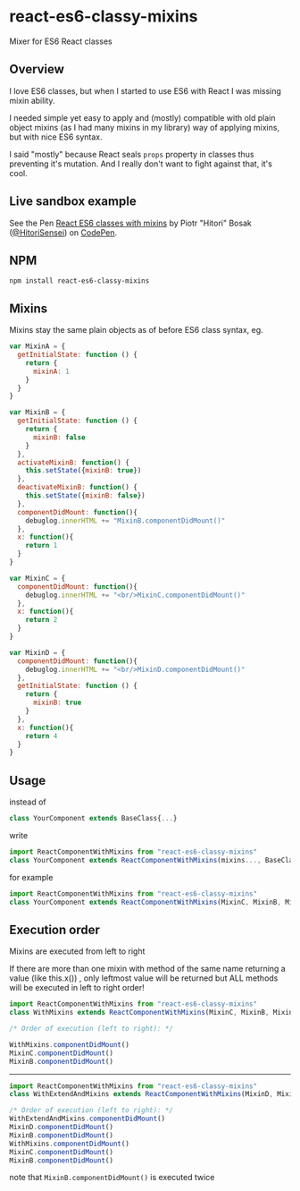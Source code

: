 # react-es6-classy-mixins
Mixer for ES6 React classes
## Overview
I love ES6 classes, but when I started to use ES6 with React I was missing mixin ability.

I needed simple yet easy to apply and (mostly) compatible with old plain object mixins (as I had many mixins in my library) way of applying mixins, but with nice ES6 syntax.

I said "mostly" because React seals `props` property in classes thus preventing it's mutation. And I really don't want to fight against that, it's cool.

## Live sandbox example
See the Pen <a href='http://codepen.io/HitoriSensei/pen/RWmaqm/'>React ES6 classes with mixins</a> by Piotr "Hitori" Bosak (<a href='http://codepen.io/HitoriSensei'>@HitoriSensei</a>) on <a href='http://codepen.io'>CodePen</a>.
## NPM
`npm install react-es6-classy-mixins`
## Mixins
Mixins stay the same plain objects as of before ES6 class syntax, eg.
```js
var MixinA = {
  getInitialState: function () {
    return {
      mixinA: 1
    }
  }
}

var MixinB = {
  getInitialState: function () {
    return {
      mixinB: false
    }
  },
  activateMixinB: function() {
    this.setState({mixinB: true})
  },
  deactivateMixinB: function() {
    this.setState({mixinB: false})
  },
  componentDidMount: function(){
    debuglog.innerHTML += "MixinB.componentDidMount()"
  },
  x: function(){
    return 1
  }
}

var MixinC = {
  componentDidMount: function(){
    debuglog.innerHTML += "<br/>MixinC.componentDidMount()"
  },
  x: function(){
    return 2
  }
}

var MixinD = {
  componentDidMount: function(){
    debuglog.innerHTML += "<br/>MixinD.componentDidMount()"
  },
  getInitialState: function () {
    return {
      mixinB: true
    }
  },
  x: function(){
    return 4
  }
}

```
## Usage
instead of
```js
class YourComponent extends BaseClass{...}
```
write
```js
import ReactComponentWithMixins from "react-es6-classy-mixins"
class YourComponent extends ReactComponentWithMixins(mixins..., BaseClass){...}
```
for example
```js
import ReactComponentWithMixins from "react-es6-classy-mixins"
class YourComponent extends ReactComponentWithMixins(MixinC, MixinB, MixinA, React.Component){...}
```
## Execution order
Mixins are executed from left to right

If there are more than one mixin with method of the same name returning a value (like this.x()) , only leftmost value will be returned but ALL methods will be executed in left to right order!

```js
import ReactComponentWithMixins from "react-es6-classy-mixins"
class WithMixins extends ReactComponentWithMixins(MixinC, MixinB, MixinA, React.Component){...}
```

```js
/* Order of execution (left to right): */

WithMixins.componentDidMount()
MixinC.componentDidMount()
MixinB.componentDidMount()
```
---
```js
import ReactComponentWithMixins from "react-es6-classy-mixins"
class WithExtendAndMixins extends ReactComponentWithMixins(MixinD, MixinB, WithMixins){...}
```

```js
/* Order of execution (left to right): */
WithExtendAndMixins.componentDidMount()
MixinD.componentDidMount()
MixinB.componentDidMount()
WithMixins.componentDidMount()
MixinC.componentDidMount()
MixinB.componentDidMount()
```
note that `MixinB.componentDidMount()` is executed twice
